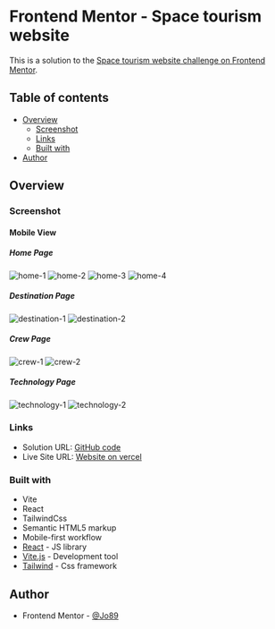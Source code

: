 # Frontend Mentor - Space tourism website

This is a solution to the [Space tourism website challenge on Frontend Mentor](https://www.frontendmentor.io/challenges/space-tourism-multipage-website-gRWj1URZ3).

## Table of contents

- [Overview](#overview)
  - [Screenshot](#screenshot)
  - [Links](#links)
  - [Built with](#built-with)
- [Author](#author)

## Overview

### Screenshot

#### Mobile View

##### Home Page

![home-1](./public/screenshots/mobile/home-1.png)
![home-2](./public/screenshots/mobile/home-2.png)
![home-3](./public/screenshots/mobile/home-3.png)
![home-4](./public/screenshots/mobile/home-4.png)

##### Destination Page

![destination-1](./public/screenshots/mobile/destination-1.png)
![destination-2](./public/screenshots/mobile/destination-2.png)

##### Crew Page

![crew-1](./public/screenshots/mobile/crew-1.png)
![crew-2](./public/screenshots/mobile/crew-2.png)

##### Technology Page

![technology-1](./public/screenshots/mobile/technology-1.png)
![technology-2](./public/screenshots/mobile/technology-2.png)

### Links

- Solution URL: [GitHub code](https://github.com/AhmadYousif89/space-tourism)
- Live Site URL: [Website on vercel](https://s-t.vercel.app)

### Built with

- Vite
- React
- TailwindCss
- Semantic HTML5 markup
- Mobile-first workflow
- [React](https://reactjs.org/) - JS library
- [Vite.js](https://vitejs.dev/) - Development tool
- [Tailwind](https://tailwindcss.com/) - Css framework

## Author

- Frontend Mentor - [@Jo89](https://www.frontendmentor.io/profile/AhmadYousif89)

